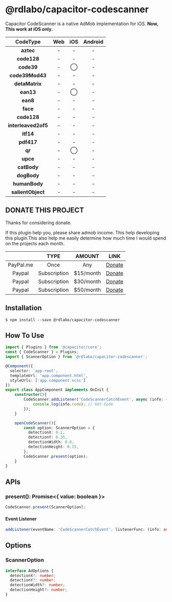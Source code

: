 # @rdlabo/capacitor-codescanner
Capacitor CodeScanner is a native AdMob implementation for iOS.
__Now, This work at iOS only.__

| CodeType | Web |  iOS | Android |
|:-----------------:|:-----------------:|:-----------------:|:-----------------:|
| **aztec** | - | - | - |
| **code128** | - | - | - |
| **code39** | - | ◯ | - |
| **code39Mod43** | - | - | - |
| **detaMatrix** | - | - | - |
| **ean13** | - | ◯ | - |
| **ean8** | - | - | - |
| **face** | - | - | - |
| **code128** | - | - | - |
| **interleaved2of5** | - | - | - |
| **itf14** | - | - | - |
| **pdf417** | - | - | - |
| **qr** | - | ◯ | - |
| **upce** | - | - | - |
| **catBody** | - | - | - |
| **dogBody** | - | - | - |
| **humanBody** | - | - | - |
| **salientObject** | - | - | - |


## DONATE THIS PROJECT
Thanks for considering donate.

If this plugin help you, please share admob income. This help developing this plugin.This also help me easily determine how much time I would spend on the projects each month.

|  | TYPE | AMOUNT | LINK |
|:--:|:--:|:--:|:--:|
| PayPal.me | Once | Any | [Donate](https://www.paypal.me/rdlabo) |
| Paypal | Subscription | $15/month | [Donate](https://www.paypal.com/cgi-bin/webscr?cmd=_s-xclick&hosted_button_id=GE7XTRB3S6M4S) |
| Paypal | Subscription | $30/month | [Donate](https://www.paypal.com/cgi-bin/webscr?cmd=_s-xclick&hosted_button_id=ZV5NSRJ2MSMGN) |
| Paypal | Subscription | $50/month | [Donate](https://www.paypal.com/cgi-bin/webscr?cmd=_s-xclick&hosted_button_id=5RKVFKZRE8F36) |


## Installation
```
$ npm install --save @rdlabo/capacitor-codescanner
```

## How To Use
```typescript
import { Plugins } from '@capacitor/core';
const { CodeScanner } = Plugins;
import { ScannerOption } from '@rdlabo/capacitor-codescanner';

@Component({
  selector: 'app-root',
  templateUrl: 'app.component.html',
  styleUrls: ['app.component.scss']
})
export class AppComponent implements OnInit {
    constructor(){
        CodeScanner.addListener('CodeScannerCatchEvent', async (info: { code: string }) => {
            console.log(info.code); // Get Code
        });
    }

    openCodeScanner(){
        const option: ScannerOption = {
          detectionX: 0.2,
          detectionY: 0.35,
          detectionWidth: 0.6,
          detectionHeight: 0.15,
        };
        CodeScanner.present(option);
    }
}
```

## APIs
### present(): Promise<{ value: boolean }>
```typescript
CodeScanner.present(ScannerOption);
```

#### Event Listener
```typescript
addListener(eventName: 'CodeScannerCatchEvent', listenerFunc: (info: any) => void): PluginListenerHandle;
```

## Options
### ScannerOption
```ts
interface AdOptions {
  detectionX?: number;
  detectionY?: number;
  detectionWidth?: number;
  detectionHeight?: number;
}
```
